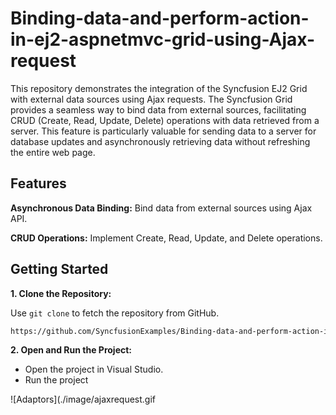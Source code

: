 # Binding-data-and-perform-action-in-ej2-aspnetmvc-grid-using-Ajax-request

This repository demonstrates the integration of the Syncfusion EJ2 Grid with external data sources using Ajax requests. The Syncfusion Grid provides a seamless way to bind data from external sources, facilitating CRUD (Create, Read, Update, Delete) operations with data retrieved from a server. This feature is particularly valuable for sending data to a server for database updates and asynchronously retrieving data without refreshing the entire web page.

## Features

**Asynchronous Data Binding:** Bind data from external sources using Ajax API.

**CRUD Operations:** Implement Create, Read, Update, and Delete operations.

## Getting Started

**1. Clone the Repository:**

Use `git clone` to fetch the repository from GitHub.

```bash
https://github.com/SyncfusionExamples/Binding-data-and-perform-action-in-ej2-aspnetmvc-grid-using-Ajax-request.git 
```

**2. Open and Run the Project:**

* Open the project in Visual Studio.
* Run the project

![Adaptors](./image/ajaxrequest.gif
